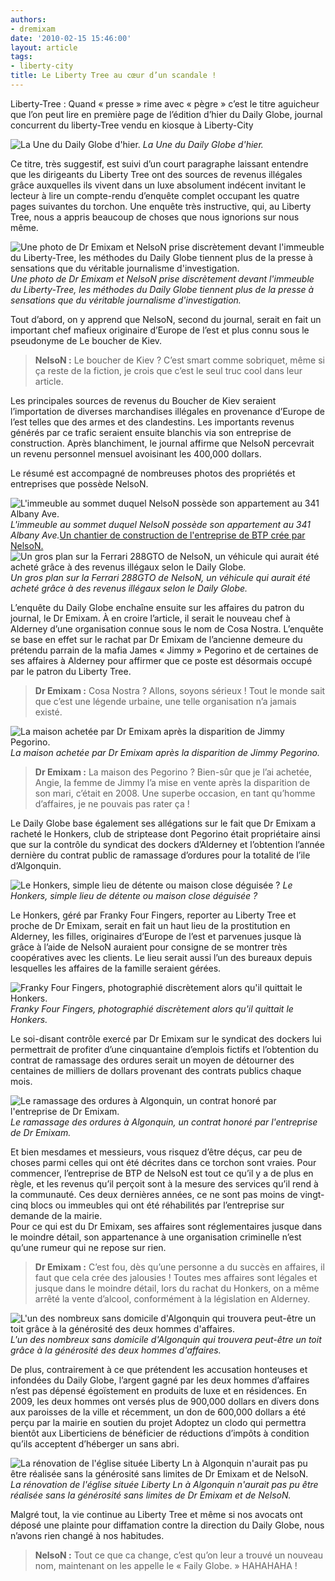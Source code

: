 ```yaml
---
authors:
- dremixam
date: '2010-02-15 15:46:00'
layout: article
tags:
- liberty-city
title: Le Liberty Tree au cœur d’un scandale !
---
```



Liberty-Tree : Quand « presse » rime avec « pègre » c’est le titre aguicheur que l’on peut lire en première page de l’édition d’hier du Daily Globe, journal concurrent du liberty-Tree vendu en kiosque à Liberty-City

![La Une du Daily Globe d'hier.](/content/images/2007/06/Daily-globe1.png)
_La Une du Daily Globe d'hier._

Ce titre, très suggestif, est suivi d’un court paragraphe laissant entendre que les dirigeants du Liberty Tree ont des sources de revenus illégales grâce auxquelles ils vivent dans un luxe absolument indécent invitant le lecteur à lire un compte-rendu d’enquête complet occupant les quatre pages suivantes du torchon. Une enquête très instructive, qui, au Liberty Tree, nous a appris beaucoup de choses que nous ignorions sur nous même.

![Une photo de Dr Emixam et NelsoN prise discrètement devant l'immeuble du Liberty-Tree, les méthodes du Daily Globe tiennent plus de la presse à sensations que du véritable journalisme d'investigation.](/content/images/2007/06/GTAIV-2010-02-12-11-25-26-31.jpg)
_Une photo de Dr Emixam et NelsoN prise discrètement devant l'immeuble du Liberty-Tree, les méthodes du Daily Globe tiennent plus de la presse à sensations que du véritable journalisme d'investigation._

Tout d’abord, on y apprend que NelsoN, second du journal, serait en fait un important chef mafieux originaire d’Europe de l’est et plus connu sous le pseudonyme de Le boucher de Kiev.

> **NelsoN :** Le boucher de Kiev ? C’est smart comme sobriquet, même si ça reste de la fiction, je crois que c’est le seul truc cool dans leur article.

Les principales sources de revenus du Boucher de Kiev seraient l’importation de diverses marchandises illégales en provenance d’Europe de l’est telles que des armes et des clandestins. Les importants revenus générés par ce trafic seraient ensuite blanchis via son entreprise de construction. Après blanchiment, le journal affirme que NelsoN percevrait un revenu personnel mensuel avoisinant les 400,000 dollars.

Le résumé est accompagné de nombreuses photos des propriétés et entreprises que possède NelsoN.

![L'immeuble au sommet duquel NelsoN possède son appartement au 341 Albany Ave.](/content/images/2007/06/100213144244.jpg)
_L'immeuble au sommet duquel NelsoN possède son appartement au 341 Albany Ave._[Un chantier de construction de l'entreprise de BTP crée par NelsoN.](/content/images/2007/06/100213080447.jpg)
![Un gros plan sur la Ferrari 288GTO de NelsoN, un véhicule qui aurait été acheté grâce à des revenus illégaux selon le Daily Globe.](/content/images/2007/06/100213080511.jpg)
_Un gros plan sur la Ferrari 288GTO de NelsoN, un véhicule qui aurait été acheté grâce à des revenus illégaux selon le Daily Globe._

L’enquête du Daily Globe enchaîne ensuite sur les affaires du patron du journal, le Dr Emixam. À en croire l’article, il serait le nouveau chef à Alderney d’une organisation connue sous le nom de Cosa Nostra. L’enquête se base en effet sur le rachat par Dr Emixam de l’ancienne demeure du prétendu parrain de la mafia James « Jimmy » Pegorino et de certaines de ses affaires à Alderney pour affirmer que ce poste est désormais occupé par le patron du Liberty Tree.

> **Dr Emixam :** Cosa Nostra ? Allons, soyons sérieux ! Tout le monde sait que c’est une légende urbaine, une telle organisation n’a jamais existé.

![La maison achetée par Dr Emixam après la disparition de Jimmy Pegorino.](/content/images/2007/06/maison.jpg)
_La maison achetée par Dr Emixam après la disparition de Jimmy Pegorino._

> **Dr Emixam :** La maison des Pegorino ? Bien-sûr que je l’ai achetée, Angie, la femme de Jimmy l’a mise en vente après la disparition de son mari, c’était en 2008. Une superbe occasion, en tant qu’homme d’affaires, je ne pouvais pas rater ça !

Le Daily Globe base également ses allégations sur le fait que Dr Emixam a racheté le Honkers, club de striptease dont Pegorino était propriétaire ainsi que sur la contrôle du syndicat des dockers d’Alderney et l’obtention l’année dernière du contrat public de ramassage d’ordures pour la totalité de l’ile d’Algonquin.

![Le Honkers, simple lieu de détente ou maison close déguisée ?](/content/images/2007/06/honkers-dehors.jpg)
_Le Honkers, simple lieu de détente ou maison close déguisée ?_

Le Honkers, géré par Franky Four Fingers, reporter au Liberty Tree et proche de Dr Emixam, serait en fait un haut lieu de la prostitution en Alderney, les filles, originaires d’Europe de l’est et parvenues jusque là grâce à l’aide de NelsoN auraient pour consigne de se montrer très coopératives avec les clients. Le lieu serait aussi l’un des bureaux depuis lesquelles les affaires de la famille seraient gérées.

![Franky Four Fingers, photographié discrètement alors qu'il quittait le Honkers.](/content/images/2007/06/GTAIV-2010-02-14-02-08-39-17.jpg)
_Franky Four Fingers, photographié discrètement alors qu'il quittait le Honkers._

Le soi-disant contrôle exercé par Dr Emixam sur le syndicat des dockers lui permettrait de profiter d’une cinquantaine d’emplois fictifs et l’obtention du contrat de ramassage des ordures serait un moyen de détourner des centaines de milliers de dollars provenant des contrats publics chaque mois.

![Le ramassage des ordures à Algonquin, un contrat honoré par l'entreprise de Dr Emixam.](/content/images/2007/06/waste-managment-biz-2.jpg)
_Le ramassage des ordures à Algonquin, un contrat honoré par l'entreprise de Dr Emixam._

Et bien mesdames et messieurs, vous risquez d’être déçus, car peu de choses parmi celles qui ont été décrites dans ce torchon sont vraies. Pour commencer, l’entreprise de BTP de NelsoN est tout ce qu’il y a de plus en règle, et les revenus qu’il perçoit sont à la mesure des services qu’il rend à la communauté. Ces deux dernières années, ce ne sont pas moins de vingt-cinq blocs ou immeubles qui ont été réhabilités par l’entreprise sur demande de la mairie.  
Pour ce qui est du Dr Emixam, ses affaires sont réglementaires jusque dans le moindre détail, son appartenance à une organisation criminelle n’est qu’une rumeur qui ne repose sur rien.

> **Dr Emixam :** C’est fou, dès qu’une personne a du succès en affaires, il faut que cela crée des jalousies ! Toutes mes affaires sont légales et jusque dans le moindre détail, lors du rachat du Honkers, on a même arrêté la vente d’alcool, conformément à la législation en Alderney.

![L'un des nombreux sans domicile d'Algonquin qui trouvera peut-être un toit grâce à la générosité des deux hommes d'affaires.](/content/images/2007/06/GTAIV-2010-02-14-02-30-56-74.jpg)
_L'un des nombreux sans domicile d'Algonquin qui trouvera peut-être un toit grâce à la générosité des deux hommes d'affaires._

De plus, contrairement à ce que prétendent les accusation honteuses et infondées du Daily Globe, l’argent gagné par les deux hommes d’affaires n’est pas dépensé égoïstement en produits de luxe et en résidences. En 2009, les deux hommes ont versés plus de 900,000 dollars en divers dons aux paroisses de la ville et récemment, un don de 600,000 dollars a été perçu par la mairie en soutien du projet Adoptez un clodo qui permettra bientôt aux Liberticiens de bénéficier de réductions d’impôts à condition qu’ils acceptent d’héberger un sans abri.

![La rénovation de l'église située Liberty Ln à Algonquin n'aurait pas pu être réalisée sans la générosité sans limites de Dr Emixam et de NelsoN.](/content/images/2007/06/GTAIV-2010-02-14-02-29-41-38.jpg)
_La rénovation de l'église située Liberty Ln à Algonquin n'aurait pas pu être réalisée sans la générosité sans limites de Dr Emixam et de NelsoN._

Malgré tout, la vie continue au Liberty Tree et même si nos avocats ont déposé une plainte pour diffamation contre la direction du Daily Globe, nous n’avons rien changé à nos habitudes.

> **NelsoN :** Tout ce que ca change, c’est qu’on leur a trouvé un nouveau nom, maintenant on les appelle le « Faily Globe. » HAHAHAHA !